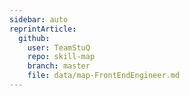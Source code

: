 ```yaml
---
sidebar: auto
reprintArticle:
  github:
    user: TeamStuQ
    repo: skill-map
    branch: master
    file: data/map-FrontEndEngineer.md
---
```

